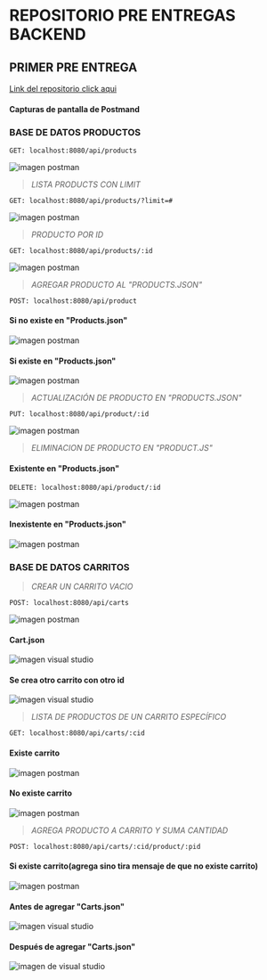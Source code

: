 # **REPOSITORIO PRE ENTREGAS BACKEND**

## PRIMER PRE ENTREGA

[Link del repositorio click aqui](https://github.com/Pablocan86/preEntregas_Backend_Cantarin/tree/main/preEntrega1_Cantarin_Backend)

#### Capturas de pantalla de Postmand

### BASE DE DATOS PRODUCTOS

```
GET: localhost:8080/api/products
```

![imagen postman](./preEntrega1_Cantarin_Backend/src/images/image.png)

> _LISTA PRODUCTS CON LIMIT_

```
GET: localhost:8080/api/products/?limit=#
```

![imagen postman](./preEntrega1_Cantarin_Backend/src/images/products_limit.png)

> _PRODUCTO POR ID_

```
GET: localhost:8080/api/products/:id
```

![imagen postman](./preEntrega1_Cantarin_Backend/src/images/producto_id.png)

> _AGREGAR PRODUCTO AL "PRODUCTS.JSON"_

```
POST: localhost:8080/api/product
```

#### Si no existe en "Products.json"

![imagen postman](./preEntrega1_Cantarin_Backend/src/images/agregar_producto_products.png)

#### Si existe en "Products.json"

![imagen postman](./preEntrega1_Cantarin_Backend/src/images/producto_existente_products.png)

> _ACTUALIZACIÓN DE PRODUCTO EN "PRODUCTS.JSON"_

```
PUT: localhost:8080/api/product/:id
```

![imagen postman](./preEntrega1_Cantarin_Backend/src/images/actualizar_producto_products.png)

> _ELIMINACION DE PRODUCTO EN "PRODUCT.JS"_

#### Existente en "Products.json"

```
DELETE: localhost:8080/api/product/:id
```

![imagen postman](./preEntrega1_Cantarin_Backend/src/images/eliminado_products.png)

#### Inexistente en "Products.json"

![imagen postman](./preEntrega1_Cantarin_Backend/src/images/eliminado_no_existe_products.png)

### BASE DE DATOS CARRITOS

> _CREAR UN CARRITO VACIO_

```
POST: localhost:8080/api/carts
```

![imagen postman](./preEntrega1_Cantarin_Backend/src/images/crear_carrito.png)

#### Cart.json

![imagen visual studio](./preEntrega1_Cantarin_Backend/src/images/carrito_creado.png)

#### Se crea otro carrito con otro id

![imagen visual studio](./preEntrega1_Cantarin_Backend/src/images/otro_carrito_creado.png)

> _LISTA DE PRODUCTOS DE UN CARRITO ESPECÍFICO_

```
GET: localhost:8080/api/carts/:cid
```

#### Existe carrito

![imagen postman](./preEntrega1_Cantarin_Backend/src/images/products_carrito.png)

#### No existe carrito

![imagen postman](./preEntrega1_Cantarin_Backend/src/images/products_carrito_no_existe.png)

> _AGREGA PRODUCTO A CARRITO Y SUMA CANTIDAD_

```
POST: localhost:8080/api/carts/:cid/product/:pid
```

#### Si existe carrito(agrega sino tira mensaje de que no existe carrito)

![imagen postman](./preEntrega1_Cantarin_Backend/src/images/agregar_product_carrito.png)

#### Antes de agregar "Carts.json"

![imagen visual studio](./preEntrega1_Cantarin_Backend/src/images/antes_de_agregar.png)

#### Después de agregar "Carts.json"

![imagen de visual studio](./preEntrega1_Cantarin_Backend/src/images/despues_de_agregar.png)
